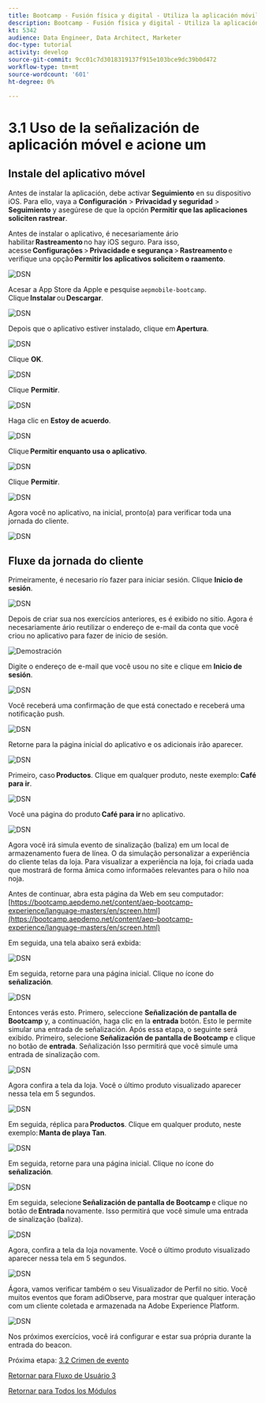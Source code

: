 ```yaml
---
title: Bootcamp - Fusión física y digital - Utiliza la aplicación móvil y déclencheur una entrada de señalización - Brasil
description: Bootcamp - Fusión física y digital - Utiliza la aplicación móvil y déclencheur una entrada de señalización - Brasil
kt: 5342
audience: Data Engineer, Data Architect, Marketer
doc-type: tutorial
activity: develop
source-git-commit: 9cc01c7d3018319137f915e103bce9dc39b0d472
workflow-type: tm+mt
source-wordcount: '601'
ht-degree: 0%

---
```


# 3.1 Uso de la señalización de aplicación móvel e acione um

## Instale del aplicativo móvel

Antes de instalar la aplicación, debe activar **Seguimiento** en su dispositivo iOS. Para ello, vaya a **Configuración** > **Privacidad y seguridad** > **Seguimiento** y asegúrese de que la opción **Permitir que las aplicaciones soliciten rastrear**.

Antes de instalar o aplicativo, é necesariamente ário habilitar **Rastreamento** no hay iOS seguro. Para isso, acesse **Configurações** > **Privacidade e segurança** > **Rastreamento** e verifique una opção **Permitir los aplicativos solicitem o raamento**.

![DSN](./../uc3/images/app4.png)

Acesar a App Store da Apple e pesquise `aepmobile-bootcamp`. Clique **Instalar** ou **Descargar**.

![DSN](./../uc3/images/app1.png)

Depois que o aplicativo estiver instalado, clique em **Apertura**.

![DSN](./../uc3/images/app2.png)

Clique **OK**.

![DSN](./../uc3/images/app9.png)

Clique **Permitir**.

![DSN](./../uc3/images/app3.png)

Haga clic en **Estoy de acuerdo**.

![DSN](./../uc3/images/app7.png)

Clique **Permitir enquanto usa o aplicativo**.

![DSN](./../uc3/images/app8.png)

Clique **Permitir**.

![DSN](./../uc3/images/app5.png)

Agora você no aplicativo, na  inicial, pronto(a) para verificar toda una jornada do cliente.

![DSN](./../uc3/images/app12.png)

## Fluxe da jornada do cliente

Primeiramente, é necesario río fazer para iniciar sesión. Clique **Inicio de sesión**.

![DSN](./images/app13.png)

Depois de criar sua nos exercícios anteriores, es é exibido no sitio. Agora é necesariamente ário reutilizar o endereço de e-mail da conta que você criou no aplicativo para fazer de inicio de sesión.

![Demostración](./images/pv1.png)

Digite o endereço de e-mail que você usou no site e clique em **Inicio de sesión**.

![DSN](./images/app14.png)

Você receberá uma confirmação de que está conectado e receberá uma notificação push.

![DSN](./images/app15.png)

Retorne para la página inicial do aplicativo e os adicionais irão aparecer.

![DSN](./images/app17.png)

Primeiro, caso **Productos**. Clique em qualquer produto, neste exemplo: **Café para ir**.

![DSN](./images/app19.png)

Você una página do produto **Café para ir** no aplicativo.

![DSN](./images/app20.png)

Agora você irá simula evento de sinalização (baliza) em um local de armazenamento fuera de línea. O da simulação personalizar a experiência do cliente telas da loja. Para visualizar a experiência na loja, foi criada uada que mostrará de forma âmica como informaões relevantes para o hilo noa noja.

Antes de continuar, abra esta página da Web em seu computador: [https://bootcamp.aepdemo.net/content/aep-bootcamp-experience/language-masters/en/screen.html](https://bootcamp.aepdemo.net/content/aep-bootcamp-experience/language-masters/en/screen.html)

Em seguida, una tela abaixo será exbida:

![DSN](./images/screen1.png)

Em seguida, retorne para una página inicial. Clique no ícone do **señalización**.

![DSN](./images/app23.png)

Entonces verás esto. Primero, seleccione **Señalización de pantalla de Bootcamp** y, a continuación, haga clic en la **entrada** botón. Esto le permite simular una entrada de señalización.
Após essa etapa, o seguinte será exibido. Primeiro, selecione **Señalización de pantalla de Bootcamp** e clique no botão de **entrada**. Señalización Isso permitirá que você simule uma entrada de sinalização com.

![DSN](./images/app21.png)

Agora confira a tela da loja. Você o último produto visualizado aparecer nessa tela em 5 segundos.

![DSN](./images/screen2.png)

Em seguida, réplica para **Productos**. Clique em qualquer produto, neste exemplo: **Manta de playa Tan**.

![DSN](./images/app22.png)

Em seguida, retorne para una página inicial. Clique no ícone do **señalización**.

![DSN](./images/app23.png)

Em seguida, selecione **Señalización de pantalla de Bootcamp** e clique no botão de **Entrada** novamente. Isso permitirá que você simule uma entrada de sinalização (baliza).

![DSN](./images/app21.png)

Agora, confira a tela da loja novamente. Você o último produto visualizado aparecer nessa tela em 5 segundos.

![DSN](./images/screen3.png)

Ágora, vamos verificar também o seu Visualizador de Perfil no sitio. Você muitos eventos que foram adiObserve, para mostrar que qualquer interação com um cliente coletada e armazenada na Adobe Experience Platform.

![DSN](./images/screen4.png)

Nos próximos exercícios, você irá configurar e estar sua própria durante la entrada do beacon.

Próxima etapa: [3.2 Crimen de evento](./ex2.md)

[Retornar para Fluxo de Usuário 3](./uc3.md)

[Retornar para Todos los Módulos](../../overview.md)

